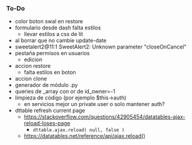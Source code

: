 ### To-Do
- color boton swal en restore
- formulario desde dash falta estilos
  - llevar estilos a css de lit
- al borrar que no cambie update-date
- sweetalert2@11:1 SweetAlert2: Unknown parameter "closeOnCancel"
- pestaña permisos en usuarios
  - edicion
- accion restore
  - falta estilos en boton
- accion clone
- generador de módulo .py
- queries de _array con or de id_owner=-1
- limpieza de código (por ejemplo $this->auth)
  - en servicios mejor un private user o solo mantener auth? 
- dttable refresh current page
  - https://stackoverflow.com/questions/42905454/datatables-ajax-reload-loses-page
    - `dttable.ajax.reload( null, false )`
  - https://datatables.net/reference/api/ajax.reload()
